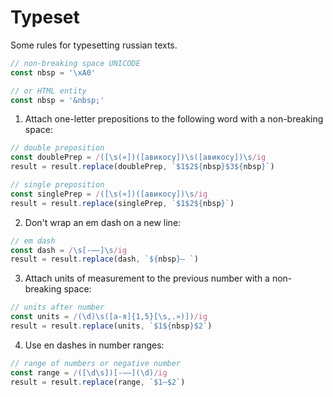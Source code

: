 # Typeset

Some rules for typesetting russian texts.

```js
// non-breaking space UNICODE
const nbsp = '\xA0'

// or HTML entity
const nbsp = '&nbsp;'
```

1. Attach one-letter prepositions to the following word with a non-breaking space:

```js
// double preposition
const doublePrep = /([\s(«])([авикосу])\s([авикосу])\s/ig
result = result.replace(doublePrep, `$1$2${nbsp}$3${nbsp}`)

// single preposition
const singlePrep = /([\s(«])([авикосу])\s/ig
result = result.replace(singlePrep, `$1$2${nbsp}`)
```

2. Don't wrap an em dash on a new line:

```js
// em dash
const dash = /\s[-–—]\s/ig
result = result.replace(dash, `${nbsp}— `)
```

3. Attach units of measurement to the previous number with a non-breaking space:

```js
// units after number
const units = /(\d)\s([а-я]{1,5}[\s,.»)])/ig
result = result.replace(units, `$1${nbsp}$2`)
```

4. Use en dashes in number ranges:

```js
// range of numbers or negative number
const range = /([\d\s])[-–—](\d)/ig
result = result.replace(range, `$1–$2`)
```
